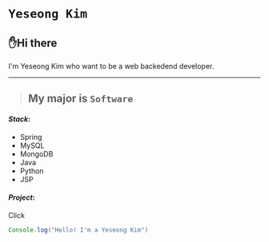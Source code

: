 
<!-- heading -->
# ``Yeseong Kim``
## ✋Hi there
I'm Yeseong Kim who want to be a web backedend developer.

<!--line-->
---


<!-- Quote-->
> ## My major is `Software`

<!--text attributes-->

<!--bullet list-->
#### *Stack*:

- Spring
- MySQL
- MongoDB
- Java
- Python
- JSP

#### *Project*:
<!--link-->
Click [](링크)

```java
Console.log("Hello! I'm a Yeseong Kim")
```

